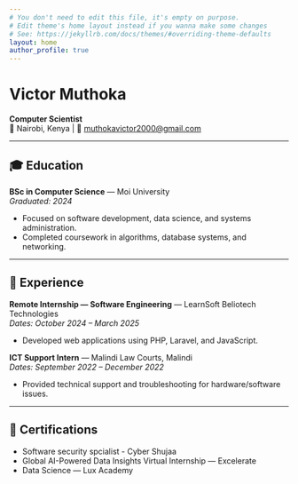 ```yaml
---
# You don't need to edit this file, it's empty on purpose.
# Edit theme's home layout instead if you wanna make some changes
# See: https://jekyllrb.com/docs/themes/#overriding-theme-defaults
layout: home
author_profile: true
---
```


# Victor Muthoka
**Computer Scientist**  
📍 Nairobi, Kenya | 📧 muthokavictor2000@gmail.com

---


## 🎓 Education
**BSc in Computer Science** — Moi University  
_Graduated: 2024_  
- Focused on software development, data science, and systems administration.
- Completed coursework in algorithms, database systems, and networking.

---

## 💼 Experience
**Remote Internship — Software Engineering** — LearnSoft Beliotech Technologies  
_Dates: October 2024 – March 2025_  
- Developed web applications using PHP, Laravel, and JavaScript.

**ICT Support Intern** — Malindi Law Courts, Malindi  
_Dates: September 2022 – December 2022_  
- Provided technical support and troubleshooting for hardware/software issues.

---

## 📜 Certifications
- Software security spcialist - Cyber Shujaa
- Global AI-Powered Data Insights Virtual Internship — Excelerate
- Data Science — Lux Academy
